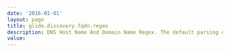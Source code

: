 ```yaml
---
date: '2016-01-01'
layout: page
title: glide.discovery.fqdn.regex
description: DNS Host Name And Domain Name Regex. The default parsing of FQDN (Fully Qualified Domain Name) is to pick the first name separated by dots as the host name and the rest of the names as the domain name. For example, "machine1.testlab.service-now.com" has host name of "machine1" and domain name of "testlab.service-now.com". The property allows regex with two capturing groups with the first group representing the host name and the second group the domain name. 
value:  
---
```

